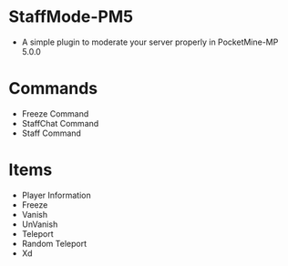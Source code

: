 # StaffMode-PM5
- A simple plugin to moderate your server properly in PocketMine-MP 5.0.0
# Commands
- Freeze Command
- StaffChat Command
- Staff Command
# Items
- Player Information
- Freeze
- Vanish
- UnVanish
- Teleport
- Random Teleport
- Xd